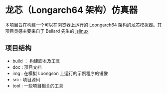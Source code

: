 # 龙芯（Longarch64 架构）仿真器

本项目旨在构建一个可以在浏览器上运行的 [Loongarch64](https://www.loongson.cn/system/loongarch) 架构的龙芯模拟器。其项目灵感主要来自于 Bellard 先生的 [jslinux](https://bellard.org/jslinux/) 

## 项目结构

- build ： 构建脚本及工具
- doc : 项目文档
- img : 在模拟 Loongson 上运行的示例程序的镜像
- src : 项目源码
- tool : 一些项目相关的工具